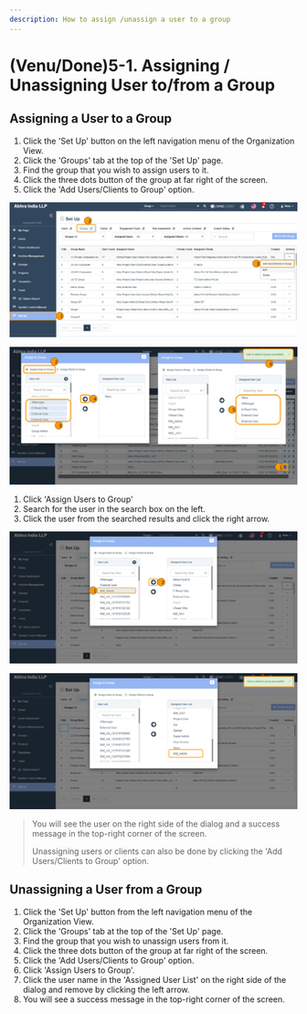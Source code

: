 ```yaml
---
description: How to assign /unassign a user to a group
---
```


# \(Venu/Done\)5-1. Assigning / Unassigning User to/from a Group

## Assigning a User to a Group

1. Click the 'Set Up' button on the left navigation menu of the Organization View.
2. Click the 'Groups' tab at the top of the 'Set Up' page.
3. Find the group that you wish to assign users to it.
4. Click the three dots button of the group at far right of the screen.
5. Click the 'Add Users/Clients to Group' option.

![](../../../.gitbook/assets/assign-users-to-group%20%284%29.png)

![](../../../.gitbook/assets/assign-users-to-group.png)

1. Click 'Assign Users to Group'
2. Search for the user in the search box on the left.
3. Click the user from the searched results and click the right arrow.

![](../../../.gitbook/assets/assign-users-to-group%20%282%29.png)

![](../../../.gitbook/assets/assign-users-to-group%20%283%29.png)

> You will see the user on the right side of the dialog and a success message in the top-right corner of the screen.
>
> Unassigning users or clients can also be done by clicking the 'Add Users/Clients to Group' option.

## Unassigning a User from a Group   <a id="undefined-1"></a>

1. Click the 'Set Up' button from the left navigation menu of the Organization View.
2. Click the 'Groups' tab at the top of the 'Set Up' page.
3. Find the group that you wish to unassign users from it.
4. Click the three dots button of the group at far right of the screen.
5. Click the 'Add Users/Clients to Group' option.
6. Click 'Assign Users to Group'.
7. Click the user name in the 'Assigned User List' on the right side of the dialog and remove by clicking the left arrow.
8. You will see a success message in the top-right corner of the screen. 

